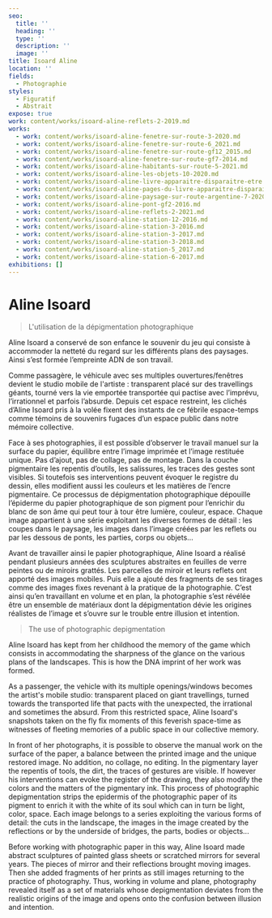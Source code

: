 ```yaml
---
seo:
  title: ''
  heading: ''
  type: ''
  description: ''
  image: ''
title: Isoard Aline
location: ''
fields:
  - Photographie
styles:
  - Figuratif
  - Abstrait
expose: true
work: content/works/isoard-aline-reflets-2-2019.md
works:
  - work: content/works/isoard-aline-fenetre-sur-route-3-2020.md
  - work: content/works/isoard-aline-fenetre-sur-route-6_2021.md
  - work: content/works/isoard-aline-fenetre-sur-route-gf12_2015.md
  - work: content/works/isoard-aline-fenetre-sur-route-gf7-2014.md
  - work: content/works/isoard-aline-habitants-sur-route-5-2021.md
  - work: content/works/isoard-aline-les-objets-10-2020.md
  - work: content/works/isoard-aline-livre-apparaitre-disparaitre-etre.md
  - work: content/works/isoard-aline-pages-du-livre-apparaitre-disparaitre-etre.md
  - work: content/works/isoard-aline-paysage-sur-route-argentine-7-2020.md
  - work: content/works/isoard-aline-pont-gf2-2016.md
  - work: content/works/isoard-aline-reflets-2-2021.md
  - work: content/works/isoard-aline-station-12-2016.md
  - work: content/works/isoard-aline-station-3-2016.md
  - work: content/works/isoard-aline-station-3-2017.md
  - work: content/works/isoard-aline-station-3-2018.md
  - work: content/works/isoard-aline-station-5_2017.md
  - work: content/works/isoard-aline-station-6-2017.md
exhibitions: []
---
```


# Aline Isoard

> L'utilisation de la dépigmentation photographique

Aline Isoard a conservé de son enfance le souvenir du jeu qui consiste à accommoder la netteté du regard sur les différents plans des paysages. Ainsi s’est formée l’empreinte ADN de son travail.

Comme passagère, le véhicule avec ses multiples ouvertures/fenêtres devient le studio mobile de l'artiste : transparent placé sur des travellings géants, tourné vers la vie emportée transportée qui pactise avec l’imprévu, l’irrationnel et parfois l’absurde. Depuis cet espace restreint, les clichés d’Aline Isoard pris à la volée fixent des instants de ce fébrile espace-temps comme témoins de souvenirs fugaces d’un espace public dans notre mémoire collective.

Face à ses photographies, il est possible d’observer le travail manuel sur la surface du papier, équilibre entre l’image imprimée et l’image restituée unique. Pas d’ajout, pas de collage, pas de montage. Dans la couche pigmentaire les repentis d’outils, les salissures, les traces des gestes sont visibles. Si toutefois ses interventions peuvent évoquer le registre du dessin, elles modifient aussi les couleurs et les matières de l’encre pigmentaire. Ce processus de dépigmentation photographique dépouille l’épiderme du papier photographique de son pigment pour l’enrichir du blanc de son âme qui peut tour à tour être lumière, couleur, espace. Chaque image appartient à une série exploitant les diverses formes de détail : les coupes dans le paysage, les images dans l’image créées par les reflets ou par les dessous de ponts, les parties, corps ou objets…

Avant de travailler ainsi le papier photographique, Aline Isoard a réalisé pendant plusieurs années des sculptures abstraites en feuilles de verre peintes ou de miroirs grattés. Les parcelles de miroir et leurs reflets ont apporté des images mobiles. Puis elle a ajouté des fragments de ses tirages comme des images fixes revenant à la pratique de la photographie. C’est ainsi qu’en travaillant en volume et en plan, la photographie s’est révélée être un ensemble de matériaux dont la dépigmentation dévie les origines réalistes de l’image et s’ouvre sur le trouble entre illusion et intention.

> The use of photographic depigmentation

Aline Isoard has kept from her childhood the memory of the game which consists in accommodating the sharpness of the glance on the various plans of the landscapes. This is how the DNA imprint of her work was formed.

As a passenger, the vehicle with its multiple openings/windows becomes the artist's mobile studio: transparent placed on giant travellings, turned towards the transported life that pacts with the unexpected, the irrational and sometimes the absurd. From this restricted space, Aline Isoard's snapshots taken on the fly fix moments of this feverish space-time as witnesses of fleeting memories of a public space in our collective memory.

In front of her photographs, it is possible to observe the manual work on the surface of the paper, a balance between the printed image and the unique restored image. No addition, no collage, no editing. In the pigmentary layer the repentis of tools, the dirt, the traces of gestures are visible. If however his interventions can evoke the register of the drawing, they also modify the colors and the matters of the pigmentary ink. This process of photographic depigmentation strips the epidermis of the photographic paper of its pigment to enrich it with the white of its soul which can in turn be light, color, space. Each image belongs to a series exploiting the various forms of detail: the cuts in the landscape, the images in the image created by the reflections or by the underside of bridges, the parts, bodies or objects...

Before working with photographic paper in this way, Aline Isoard made abstract sculptures of painted glass sheets or scratched mirrors for several years. The pieces of mirror and their reflections brought moving images. Then she added fragments of her prints as still images returning to the practice of photography. Thus, working in volume and plane, photography revealed itself as a set of materials whose depigmentation deviates from the realistic origins of the image and opens onto the confusion between illusion and intention.
